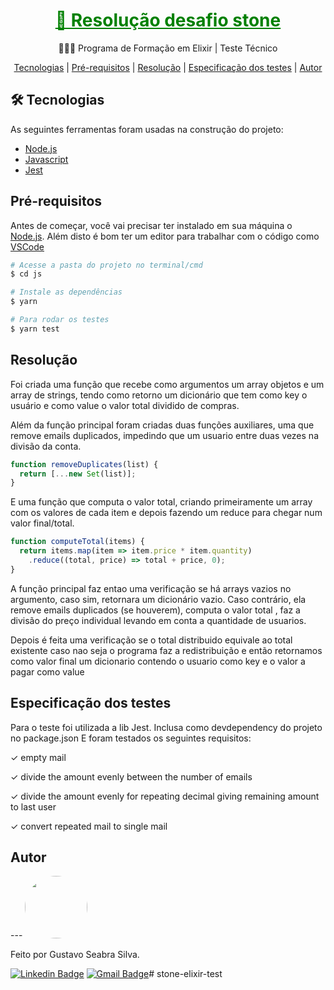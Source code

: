 

<h1 align="center">
    <a href="https://gist.github.com/programa-elixir/1bd50a6d97909f2daa5809c7bb5b9a8a" style="color:green">🔗 Resolução desafio stone</a>
</h1>
<p align="center">🧑🏻‍💻 Programa de Formação em Elixir | Teste Técnico</p>

<p align="center">
 <a href="#tecnologias">Tecnologias</a> |
 <a href="#prerequisitos">Pré-requisitos</a> |
 <a href="#resolucao">Resolução</a> |
 <a href="#testes">Especificação dos testes</a> |
 <a href="#autor">Autor</a> 
</p>

<h2 id="tecnologias"> 🛠 Tecnologias </h2>

As seguintes ferramentas foram usadas na construção do projeto:

- [Node.js](https://nodejs.org/en/)
- [Javascript](https://www.javascript.com/)
- [Jest](https://jestjs.io/)


<h2 id="prerequisitos"> Pré-requisitos </h2>

Antes de começar, você vai precisar ter instalado em sua máquina o [Node.js](https://nodejs.org/en/). 
Além disto é bom ter um editor para trabalhar com o código como [VSCode](https://code.visualstudio.com/)


```bash
# Acesse a pasta do projeto no terminal/cmd
$ cd js

# Instale as dependências
$ yarn

# Para rodar os testes
$ yarn test

```

<h2 id="resolucao"> Resolução </h2>
Foi criada uma função que recebe como argumentos um array objetos e um array de strings, tendo como retorno um dicionário que tem como key o usuário e como value o valor total dividido de compras.

Além da função principal foram criadas duas funções auxiliares, uma que remove emails duplicados, impedindo que um usuario entre duas vezes na divisão da conta.

```javascript
function removeDuplicates(list) {
  return [...new Set(list)];
}
```
E uma função que computa o valor total, criando primeiramente um array com os valores de cada item e depois fazendo um reduce para chegar num valor final/total.
```javascript
function computeTotal(items) {
  return items.map(item => item.price * item.quantity)
    .reduce((total, price) => total + price, 0);
}
```

A função principal faz entao uma verificação se há arrays vazios no argumento, caso sim, retornara um dicionário vazio. Caso contrário, ela remove emails duplicados (se houverem), computa o valor total , faz a divisão do preço individual levando em conta a quantidade de usuarios.

Depois é feita uma verificação se o total distribuido equivale ao total existente caso nao seja o programa faz a redistribuição e então retornamos como valor final um dicionario contendo o usuario como key e o valor a pagar como value


<h2 id="testes"> Especificação dos testes</h2>
Para o teste foi utilizada a lib Jest. Inclusa como devdependency do projeto no package.json
E foram testados os seguintes requisitos:

  ✓ empty mail
  
  ✓ divide the amount evenly between the number of emails
  
  ✓ divide the amount evenly for repeating decimal giving remaining amount to last user 
  
  ✓ convert repeated mail to single mail

<h2 id="autor"> Autor </h2>
---

<a href="https://github.com/devguga87">
 <img style="border-radius: 50%;" src="https://avatars.githubusercontent.com/u/55398608?s=460&u=ffe85aca65ef7fade2738ed2cc56f888097899a7&v=4" width="100px;" alt=""/>
 <br />
 </a>

Feito por Gustavo Seabra Silva. 

 [![Linkedin Badge](https://img.shields.io/badge/-Gustavo-blue?style=flat-square&logo=Linkedin&logoColor=white&link=https://www.linkedin.com/in/gustavoseabra87/)](https://www.linkedin.com/in/guseabra87/) 
[![Gmail Badge](https://img.shields.io/badge/-gustavo.seabra.silva@gmail.com-c14438?style=flat-square&logo=Gmail&logoColor=white&link=mailto:gustavo.seabra.silva@gmail.com)](mailto:gustavo.seabra.silva@gmail.com)# stone-elixir-test
